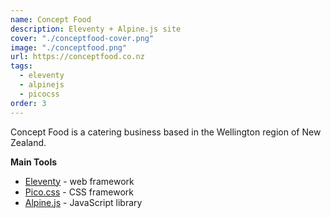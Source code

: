 ```yaml
---
name: Concept Food
description: Eleventy + Alpine.js site
cover: "./conceptfood-cover.png"
image: "./conceptfood.png"
url: https://conceptfood.co.nz
tags:
  - eleventy
  - alpinejs
  - picocss
order: 3
---
```


Concept Food is a catering business based in the Wellington region of New Zealand.

**Main Tools**

- [Eleventy](https://www.11ty.dev/) - web framework
- [Pico.css](https://picocss.com/) - CSS framework
- [Alpine.js](https://alpinejs.dev/) - JavaScript library